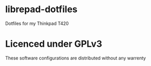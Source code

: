 # librepad-dotfiles
Dotfiles for my Thinkpad T420
# Licenced under GPLv3
These software configurations are distributed without any warrenty
